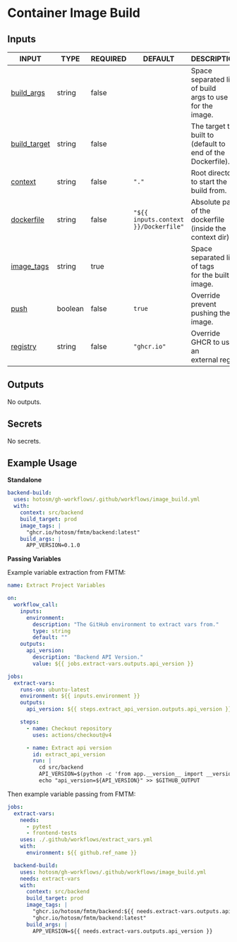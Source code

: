 # Container Image Build

## Inputs

<!-- AUTO-DOC-INPUT:START - Do not remove or modify this section -->

| INPUT                                                                | TYPE    | REQUIRED | DEFAULT                              | DESCRIPTION                                                      |
| -------------------------------------------------------------------- | ------- | -------- | ------------------------------------ | ---------------------------------------------------------------- |
| <a name="input_build_args"></a>[build_args](#input_build_args)       | string  | false    |                                      | Space separated list of build <br>args to use for the <br>image. |
| <a name="input_build_target"></a>[build_target](#input_build_target) | string  | false    |                                      | The target to built to <br>(default to end of the Dockerfile).   |
| <a name="input_context"></a>[context](#input_context)                | string  | false    | `"."`                                | Root directory to start the <br>build from.                      |
| <a name="input_dockerfile"></a>[dockerfile](#input_dockerfile)       | string  | false    | `"${{ inputs.context }}/Dockerfile"` | Absolute path of the dockerfile <br>(inside the context dir).    |
| <a name="input_image_tags"></a>[image_tags](#input_image_tags)       | string  | true     |                                      | Space separated list of tags <br>for the built image.            |
| <a name="input_push"></a>[push](#input_push)                         | boolean | false    | `true`                               | Override prevent pushing the image.                              |
| <a name="input_registry"></a>[registry](#input_registry)             | string  | false    | `"ghcr.io"`                          | Override GHCR to use an <br>external reg.                        |

<!-- AUTO-DOC-INPUT:END -->

## Outputs

<!-- AUTO-DOC-OUTPUT:START - Do not remove or modify this section -->

No outputs.

<!-- AUTO-DOC-OUTPUT:END -->

## Secrets

<!-- AUTO-DOC-SECRETS:START - Do not remove or modify this section -->

No secrets.

<!-- AUTO-DOC-SECRETS:END -->

## Example Usage

**Standalone**

```yaml
backend-build:
  uses: hotosm/gh-workflows/.github/workflows/image_build.yml
  with:
    context: src/backend
    build_target: prod
    image_tags: |
      "ghcr.io/hotosm/fmtm/backend:latest"
    build_args: |
      APP_VERSION=0.1.0
```

**Passing Variables**

Example variable extraction from FMTM:

```yaml
name: Extract Project Variables

on:
  workflow_call:
    inputs:
      environment:
        description: "The GitHub environment to extract vars from."
        type: string
        default: ""
    outputs:
      api_version:
        description: "Backend API Version."
        value: ${{ jobs.extract-vars.outputs.api_version }}

jobs:
  extract-vars:
    runs-on: ubuntu-latest
    environment: ${{ inputs.environment }}
    outputs:
      api_version: ${{ steps.extract_api_version.outputs.api_version }}

    steps:
      - name: Checkout repository
        uses: actions/checkout@v4

      - name: Extract api version
        id: extract_api_version
        run: |
          cd src/backend
          API_VERSION=$(python -c 'from app.__version__ import __version__; print(__version__)')
          echo "api_version=${API_VERSION}" >> $GITHUB_OUTPUT
```

Then example variable passing from FMTM:

```yaml
jobs:
  extract-vars:
    needs:
      - pytest
      - frontend-tests
    uses: ./.github/workflows/extract_vars.yml
    with:
      environment: ${{ github.ref_name }}

  backend-build:
    uses: hotosm/gh-workflows/.github/workflows/image_build.yml
    needs: extract-vars
    with:
      context: src/backend
      build_target: prod
      image_tags: |
        "ghcr.io/hotosm/fmtm/backend:${{ needs.extract-vars.outputs.api_version }}-${{ github.ref_name }}"
        "ghcr.io/hotosm/fmtm/backend:latest"
      build_args: |
        APP_VERSION=${{ needs.extract-vars.outputs.api_version }}
```
